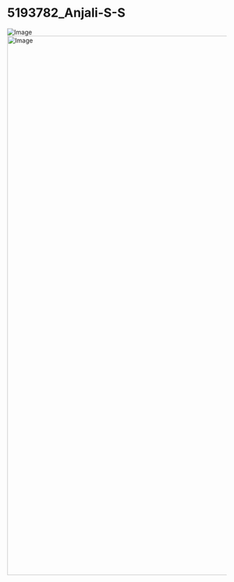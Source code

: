# 5193782_Anjali-S-S
![Image](https://github.com/user-attachments/assets/6e965f3e-0f6e-490a-bc47-09697e71f334)
<img width="1754" height="1238" alt="Image" src="https://github.com/user-attachments/assets/4c9d72e4-f23b-4ca1-ae1b-cb20f33a8479" />
